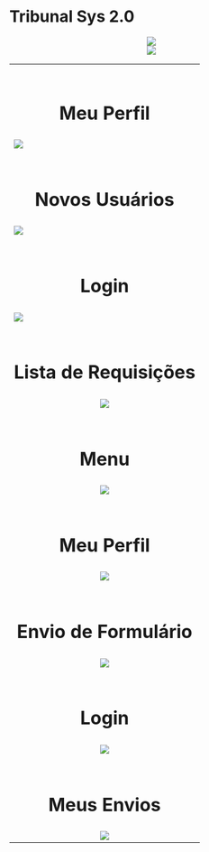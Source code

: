 # Tribunal Sys 2.0

<center><img src="https://user-images.githubusercontent.com/35781248/36289053-ed3b6a1c-12a4-11e8-910f-2ff9a4d1c8d9.jpg">
</center>
<center><img src="https://user-images.githubusercontent.com/35781248/36289051-eca50644-12a4-11e8-94a4-01ca3f9c7090.jpg">
</center>





<table class="tg" align="center">
   
  <tr>
    <td class="tg-yw4l"><br><center><h1>Meu Perfil</h1></center></td>
  </tr>
  <tr>
    <td class="tg-yw4l"><img src="https://user-images.githubusercontent.com/35781248/36289028-cc3c17a8-12a4-11e8-873f-e5b8a6945575.jpg"></td>
  </tr>
  <tr>
    <td class="tg-yw4l"><br><center><h1>Novos Usuários</h1></center></td>
  </tr>
  <tr>
    <td class="tg-yw4l"><img src="https://user-images.githubusercontent.com/35781248/36289026-cbb7db5a-12a4-11e8-97ce-d392b4c09f6e.jpg"></td>
  </tr>
  <tr>
    <td class="tg-yw4l"><br><center><h1>Login</h1></center></td>
  </tr>
  <tr>
    <td class="tg-yw4l"><img src="https://user-images.githubusercontent.com/35781248/36289024-cb31c6aa-12a4-11e8-947e-6070433e4e9b.jpg"></td>
  </tr>
  <tr>
    <td class="tg-yw4l"><br><center><h1>Lista de Requisições</h1></center></td>
  </tr>
  <tr>
    <td class="tg-yw4l"><center><img src="https://user-images.githubusercontent.com/35781248/36289025-cb82093a-12a4-11e8-9beb-84bef05c54c7.jpg"></center></td>
  </tr>
  <tr>
    <td class="tg-yw4l"><br><center><h1>Menu</h1></center></td>
  </tr>
  <tr>
    <td class="tg-yw4l"><center><img src="https://user-images.githubusercontent.com/35781248/36288955-8142e632-12a4-11e8-91cb-bd26b1ce88f3.jpg"></center></td>
  </tr>
  <tr>
    <td class="tg-yw4l"><br><center><h1>Meu Perfil</h1></center></td>
  </tr>
  <tr>
    <td class="tg-yw4l"><center><img src="https://user-images.githubusercontent.com/35781248/36288961-82734b28-12a4-11e8-9545-73bde4581d90.jpg"></center></td>
  </tr>
  <tr>
    <td class="tg-yw4l"><br><center><h1>Envio de Formulário</h1></center></td>
  </tr>
  <tr>
    <td class="tg-yw4l"><center><img src="https://user-images.githubusercontent.com/35781248/36288956-817afacc-12a4-11e8-8bc3-5790335265bd.jpg"></center></td>
  </tr>
  <tr>
    <td class="tg-yw4l"><br><center><h1>Login</h1></center></td>
  </tr>
  <tr>
    <td class="tg-yw4l"><center><img src="https://user-images.githubusercontent.com/35781248/36288954-810d259c-12a4-11e8-9add-e0bf3d2cb49c.jpg"></center></td>
  </tr>
  <tr>
    <td class="tg-yw4l"><br><center><h1>Meus Envios</h1></center></td>
  </tr>
  <tr>
    <td class="tg-yw4l"><center><img src="https://user-images.githubusercontent.com/35781248/36288958-81f64efc-12a4-11e8-8ef6-76339c20cae4.jpg"></center></td>
  </tr>
  
  
 
</table>


